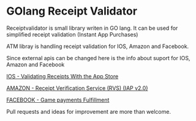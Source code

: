 # GOlang Receipt Validator
Receiptvalidator is small library writen in GO lang.
It can be used for simplified receipt validation (Instant App Purchases)

ATM libray is handling receipt validation for IOS, Amazon and Facebook.

Since external apis can be changed here is the info about suport for IOS, Amazon and Facebook

[IOS - Validating Receipts With the App Store](https://developer.apple.com/library/ios/releasenotes/General/ValidateAppStoreReceipt/Chapters/ValidateRemotely.html#//apple_ref/doc/uid/TP40010573-CH104-SW1)

[AMAZON - Receipt Verification Service (RVS) (IAP v2.0)](https://developer.amazon.com/public/apis/earn/in-app-purchasing/docs-v2/verifying-receipts-in-iap-2.0)

[FACEBOOK - Game payments Fulfillment](https://developers.facebook.com/docs/games_payments/fulfillment)


Pull requests and ideas for improvement are more than welcome.
